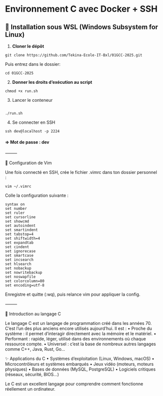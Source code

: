 # Environnement C avec Docker + SSH

## 🔧 Installation sous WSL (Windows Subsystem for Linux)

1. **Cloner le dépôt**

```
git clone https://github.com/Tekina-Ecole-IT-Bxl/01GCC-2025.git
```

Puis entrez dans le dossier:

```
cd 01GCC-2025
```

2. **Donner les droits d’exécution au script**

```
chmod +x run.sh
```

3. Lancer le conteneur

```

./run.sh
```

4. Se connecter en SSH

```
ssh dev@localhost -p 2224
```

#### => Mot de passe : dev

⸻

🎨 Configuration de Vim

Une fois connecté en SSH, crée le fichier .vimrc dans ton dossier personnel :

```
vim ~/.vimrc
```

Colle la configuration suivante :

```
syntax on
set number
set ruler
set cursorline
set showcmd
set autoindent
set smartindent
set tabstop=4
set shiftwidth=4
set expandtab
set cindent
set ignorecase
set smartcase
set incsearch
set hlsearch
set nobackup
set nowritebackup
set noswapfile
set colorcolumn=80
set encoding=utf-8
```

Enregistre et quitte (:wq), puis relance vim pour appliquer la config.

⸻

📘 Introduction au langage C

Le langage C est un langage de programmation créé dans les années 70. C’est l’un des plus anciens encore utilisés aujourd’hui. Il est :
• Proche du système : il permet d’interagir directement avec la mémoire et le matériel.
• Performant : rapide, léger, utilisé dans des environnements où chaque ressource compte.
• Universel : c’est la base de nombreux autres langages comme C++, Java, Rust, Go…

✨ Applications du C
• Systèmes d’exploitation (Linux, Windows, macOS)
• Microcontrôleurs et systèmes embarqués
• Jeux vidéo (moteurs, moteurs physiques)
• Bases de données (MySQL, PostgreSQL)
• Logiciels critiques (réseaux, sécurité, BIOS…)

Le C est un excellent langage pour comprendre comment fonctionne réellement un ordinateur.
